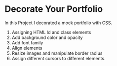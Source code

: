 # Decorate Your Portfolio

In this Project I decorated a mock portfolio with CSS.
1. Assigning HTML Id and class elements
2. Add background color and opacity
3. Add font family
4. Align elements
5. Resize images and manipulate border radius
6. Assign different cursors to different elements. 
